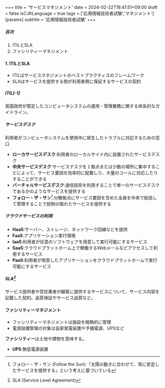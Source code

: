 +++
title = 'サービスマネジメント'
date = 2024-02-22T18:41:51+09:00
draft = false
isCJKLanguage = true
tags = ['応用情報技術者試験','マネジメント']
[params]
    subtitle = '応用情報技術者試験'
+++

##### 目次
1. ITILとSLA
2. ファシリティーマネジメント

#### 1. ITILとSLA
* ITILはサービスマネジメントのベストプラクティスのフレームワーク
* SLAはサービスを提供する側が利用者側に保証するサービスの契約

##### ITIL[-1]
英国政府が策定したコンピュータシステムの運用・管理業務に関する体系的なガイドライン。

##### サービスデスク
利用者がコンピュータシステムを使用中に発生したトラブルに対応するための窓口
* **ローカサービスデスク**:利用者のローカルサイド内に設置されたサービスデスク
* **中央サービスデスク**:サービスデスクを１拠点または少数の場所に集中することによって、サービス要因を効率的に配置しり、大量のコールに対応したりすることができる
* **バーチャルサービスデスク**:通信技術を利用することで単一のサービスデスクであるかのようなサービスを提供する
* **フォロー・ザ・サン**[^2]:分散拠点にサービス要因を含めた全員を中央で総括して管理することで統制の取れたサービスを提供する

##### クラウドサービスの利用
* **HaaS**:サーバー、ストレージ、ネットワーク回線などを提供
* **FaaS**:アプリケーション実行環境
* **IaaS**:利用者が任意のソフトウェアを用意して実行可能にするサービス
* **SaaS**:クラウドプラットホーム上で稼働するWebメールなどアクセスして利用するサービス
* **PaaS**:利用者が用意したアプリケーションをクラウドプラットホームで実行可能にするサービス

##### SLA[^3]
サービス提供者や受託業者が顧客に提供するサービスについて、サービス内容を記載した契約。品質保証やサービス品質など。

#### ファシリティーマネジメント
* ファシリティーマネジメントは施設を戦略的に管理
* 電源設備管理の対象は自家発電装置や予備電源、UPSなど

**ファシリティー**は土地や建物を意味する。

* **UPS**:無低電源装置
[^1]: ITIL (Information Technology Infrastructure Library)
[^2]: フォロー・ザ・サン (Follow the Sun):「太陽の動きに合わせて、常に安定したサービスを提供する」という考えに基づいている
[^3]: SLA (Service Level Agreement)
